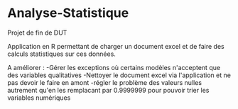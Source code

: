# Analyse-Statistique
Projet de fin de DUT

Application en R permettant de charger un document excel et de faire des calculs statistiques sur ces données.

A améliorer : 
-Gérer les exceptions où certains modèles n'acceptent que des variables qualitatives
-Nettoyer le document excel via l'application et ne pas devoir le faire en amont
-régler le problème des valeurs nulles autrement qu'en les remplacant par 0.9999999 pour pouvoir trier les variables numériques

